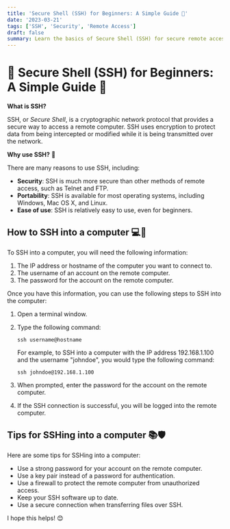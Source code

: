 ```yaml
---
title: 'Secure Shell (SSH) for Beginners: A Simple Guide 🚀'
date: '2023-03-21'
tags: ['SSH', 'Security', 'Remote Access']
draft: false
summary: Learn the basics of Secure Shell (SSH) for secure remote access to computers, including its benefits, how to use it, and tips for maximizing its security.
---
```


# 🔐 Secure Shell (SSH) for Beginners: A Simple Guide 🚀

**What is SSH?**

SSH, or _Secure Shell_, is a cryptographic network protocol that provides a secure way to access a remote computer. SSH uses encryption to protect data from being intercepted or modified while it is being transmitted over the network.

**Why use SSH?** 🤔

There are many reasons to use SSH, including:

- **Security**: SSH is much more secure than other methods of remote access, such as Telnet and FTP.
- **Portability**: SSH is available for most operating systems, including Windows, Mac OS X, and Linux.
- **Ease of use**: SSH is relatively easy to use, even for beginners.

## How to SSH into a computer 💻🔑

To SSH into a computer, you will need the following information:

1. The IP address or hostname of the computer you want to connect to.
2. The username of an account on the remote computer.
3. The password for the account on the remote computer.

Once you have this information, you can use the following steps to SSH into the computer:

1. Open a terminal window.
2. Type the following command:

   ```
   ssh username@hostname
   ```

   For example, to SSH into a computer with the IP address 192.168.1.100 and the username "johndoe", you would type the following command:

   ```
   ssh johndoe@192.168.1.100
   ```

3. When prompted, enter the password for the account on the remote computer.

4. If the SSH connection is successful, you will be logged into the remote computer.

## Tips for SSHing into a computer 📚🛡️

Here are some tips for SSHing into a computer:

- Use a strong password for your account on the remote computer.
- Use a key pair instead of a password for authentication.
- Use a firewall to protect the remote computer from unauthorized access.
- Keep your SSH software up to date.
- Use a secure connection when transferring files over SSH.

I hope this helps! 😊